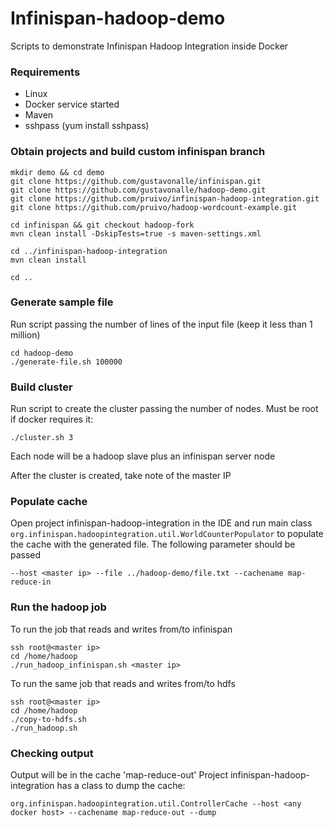 # Infinispan-hadoop-demo


Scripts to demonstrate Infinispan Hadoop Integration inside Docker

### Requirements

* Linux
* Docker service started
* Maven
* sshpass (yum install sshpass)

### Obtain projects and build custom infinispan branch


```
mkdir demo && cd demo
git clone https://github.com/gustavonalle/infinispan.git
git clone https://github.com/gustavonalle/hadoop-demo.git
git clone https://github.com/pruivo/infinispan-hadoop-integration.git
git clone https://github.com/pruivo/hadoop-wordcount-example.git

cd infinispan && git checkout hadoop-fork
mvn clean install -DskipTests=true -s maven-settings.xml

cd ../infinispan-hadoop-integration
mvn clean install

cd ..

```

### Generate sample file

Run script passing the number of lines of the input file (keep it less than 1 million)

```
cd hadoop-demo
./generate-file.sh 100000
```

### Build cluster

Run script to create the cluster passing the number of nodes. Must be root if docker requires it:

```./cluster.sh 3``` 

Each node will be a hadoop slave plus an infinispan server node

After the cluster is created, take note of the master IP

### Populate cache

Open project infinispan-hadoop-integration in the IDE and run main class ```org.infinispan.hadoopintegration.util.WorldCounterPopulator``` to populate the cache with the generated file. The following parameter should be passed

``` --host <master ip> --file ../hadoop-demo/file.txt --cachename map-reduce-in ```

### Run the hadoop job

To run the job that reads and writes from/to infinispan

``` 
ssh root@<master ip>
cd /home/hadoop
./run_hadoop_infinispan.sh <master ip>
```

To run the same job that reads and writes from/to hdfs

```
ssh root@<master ip>
cd /home/hadoop
./copy-to-hdfs.sh
./run_hadoop.sh
```

### Checking output

Output will be in the cache 'map-reduce-out'
Project infinispan-hadoop-integration has a class to dump the cache:

``` org.infinispan.hadoopintegration.util.ControllerCache --host <any docker host> --cachename map-reduce-out --dump ```
